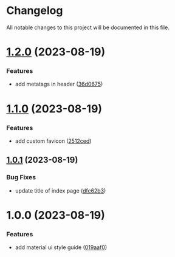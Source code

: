 # Changelog

All notable changes to this project will be documented in this file.

# [1.2.0](https://github.com/YasminTeles/new-frontend/compare/1.1.0...1.2.0) (2023-08-19)


### Features

* add metatags in header ([36d0675](https://github.com/YasminTeles/new-frontend/commit/36d0675dce873cb706d99825d230419a394d8fd2))

# [1.1.0](https://github.com/YasminTeles/new-frontend/compare/1.0.1...1.1.0) (2023-08-19)


### Features

* add custom favicon ([2512ced](https://github.com/YasminTeles/new-frontend/commit/2512cedcc732d3a03e5b0b0a6d767bd99c8d9372))

## [1.0.1](https://github.com/YasminTeles/new-frontend/compare/1.0.0...1.0.1) (2023-08-19)


### Bug Fixes

* update title of index page ([dfc62b3](https://github.com/YasminTeles/new-frontend/commit/dfc62b31b2fa6ae9d1e45c0da8b4b510052fcbda))

# 1.0.0 (2023-08-19)


### Features

* add material ui style guide ([019aaf0](https://github.com/YasminTeles/new-frontend/commit/019aaf0117972dbedd5c0dd3f7961acf0af69924))

